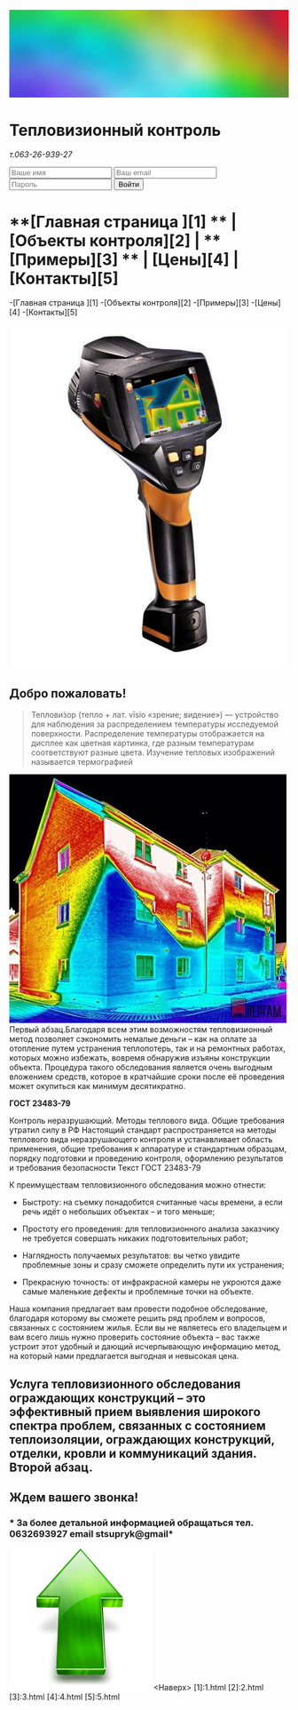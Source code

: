 ![](header.jpg)
   # Тепловизионный контроль
 *т.063-26-939-27*

 <input type="text" name="name" placeholder="Ваше имя">  <input type="email" name="email" placeholder="Ваш email">       <input type="password" name="pass" placeholder="Пароль">
     <input type="submit" value="Войти">
   
 # **[Главная страница ][1] ** | **[Объекты контроля][2]** | **[Примеры][3] ** | **[Цены][4]** | **[Контакты][5]**
 
   -[Главная страница ][1]
   -[Объекты контроля][2]
   -[Примеры][3]
   -[Цены][4]
   -[Контакты][5]
  
  ![Тепловизор](testo.jpg)
  ## Добро пожаловать!   
>Теплови́зор (тепло + лат. vīsio «зрение; видение») — устройство для наблюдения за распределением температуры исследуемой поверхности. Распределение температуры отображается на дисплее как цветная картинка, где разным температурам соответствуют разные цвета. Изучение тепловых изображений называется термографией
	
![Дом](dom.jpg)   
	Первый абзац.Благодаря всем этим возможностям тепловизионный метод позволяет сэкономить немалые деньги – как на оплате за отопление путем устранения теплопотерь, так и на ремонтных работах, которых можно избежать, вовремя обнаружив изъяны конструкции объекта. Процедура такого обследования является очень выгодным вложением средств, которое в кратчайшие сроки после её проведения может окупиться как минимум десятикратно.

**ГОСТ 23483-79**

Контроль неразрушающий. Методы теплового вида. Общие требования
утратил силу в РФ Настоящий стандарт распространяется на методы теплового вида неразрушающего контроля и устанавливает область применения, общие требования к аппаратуре и стандартным образцам, порядку подготовки и проведению контроля, оформлению результатов и требования безопасности
Текст ГОСТ 23483-79

К преимуществам тепловизионного обследования можно отнести:

+ Быстроту: на съемку понадобится считанные часы времени, а если речь идёт о небольших объектах – и того меньше;

+ Простоту его проведения: для тепловизионного анализа заказчику не требуется совершать никаких подготовительных работ;

+ Наглядность получаемых результатов: вы четко увидите проблемные зоны и сразу сможете определить пути их устранения;
+ Прекрасную точность: от инфракрасной камеры не укроются даже самые маленькие дефекты и проблемные точки на объекте.

Наша компания предлагает вам провести подобное обследование, благодаря которому вы сможете решить ряд проблем и вопросов, связанных с состоянием жилья. Если вы не являетесь его владельцем и вам всего лишь нужно проверить состояние объекта – вас также устроит этот удобный и дающий исчерпывающую информацию метод, на который нами предлагается выгодная и невысокая цена.

Услуга тепловизионного обследования ограждающих конструкций – это эффективный прием выявления широкого спектра проблем, связанных с состоянием теплоизоляции, ограждающих конструкций, отделки, кровли и коммуникаций здания.  Второй абзац.</p>
---
## **Ждем вашего звонка!**
### * За более детальной информацией обращаться тел. 0632693927 email stsupryk@gmail*  
![Наверх](str.png)  <Hаверх>
  [1]:1.html
 [2]:2.html
 [3]:3.html
 [4]:4.html
 [5]:5.html
